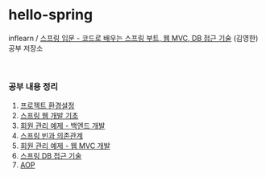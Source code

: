 # hello-spring
inflearn / [스프링 입문 - 코드로 배우는 스프링 부트, 웹 MVC, DB 접근 기술](https://www.inflearn.com/course/%EC%8A%A4%ED%94%84%EB%A7%81-%EC%9E%85%EB%AC%B8-%EC%8A%A4%ED%94%84%EB%A7%81%EB%B6%80%ED%8A%B8#) (김영한) 공부 저장소

<br>

### 공부 내용 정리
1. [프로젝트 환경설정](https://github.com/J-Heee/hello-spring/blob/master/study/1.%20%ED%94%84%EB%A1%9C%EC%A0%9D%ED%8A%B8%20%ED%99%98%EA%B2%BD%EC%84%A4%EC%A0%95.md)
2. [스프링 웹 개발 기초](https://github.com/J-Heee/hello-spring/blob/master/study/2.%20%EC%8A%A4%ED%94%84%EB%A7%81%20%EC%9B%B9%20%EA%B0%9C%EB%B0%9C%20%EA%B8%B0%EC%B4%88.md)
3. [회원 관리 예제 - 백엔드 개발](https://github.com/J-Heee/hello-spring/blob/master/study/3.%20%ED%9A%8C%EC%9B%90%20%EA%B4%80%EB%A6%AC%20%EC%98%88%EC%A0%9C%20-%20%EB%B0%B1%EC%97%94%EB%93%9C%20%EA%B0%9C%EB%B0%9C.md)
4. [스프링 빈과 의존관계](https://github.com/J-Heee/hello-spring/blob/master/study/4.%20%EC%8A%A4%ED%94%84%EB%A7%81%20%EB%B9%88%EA%B3%BC%20%EC%9D%98%EC%A1%B4%EA%B4%80%EA%B3%84.md)
5. [회원 관리 예제 - 웹 MVC 개발](https://github.com/J-Heee/hello-spring/blob/master/study/5.%20%ED%9A%8C%EC%9B%90%20%EA%B4%80%EB%A6%AC%20%EC%98%88%EC%A0%9C%20-%20%EC%9B%B9%20MVC%20%EA%B0%9C%EB%B0%9C.md)
6. [스프링 DB 접근 기술](https://github.com/J-Heee/hello-spring/blob/master/study/6.%20%EC%8A%A4%ED%94%84%EB%A7%81%20DB%20%EC%A0%91%EA%B7%BC%20%EA%B8%B0%EC%88%A0.md)
7. [AOP](https://github.com/J-Heee/hello-spring/blob/master/study/7.%20AOP.md)
